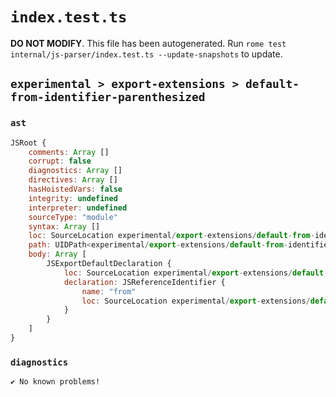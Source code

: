 # `index.test.ts`

**DO NOT MODIFY**. This file has been autogenerated. Run `rome test internal/js-parser/index.test.ts --update-snapshots` to update.

## `experimental > export-extensions > default-from-identifier-parenthesized`

### `ast`

```javascript
JSRoot {
	comments: Array []
	corrupt: false
	diagnostics: Array []
	directives: Array []
	hasHoistedVars: false
	integrity: undefined
	interpreter: undefined
	sourceType: "module"
	syntax: Array []
	loc: SourceLocation experimental/export-extensions/default-from-identifier-parenthesized/input.js 1:0-2:0
	path: UIDPath<experimental/export-extensions/default-from-identifier-parenthesized/input.js>
	body: Array [
		JSExportDefaultDeclaration {
			loc: SourceLocation experimental/export-extensions/default-from-identifier-parenthesized/input.js 1:0-1:22
			declaration: JSReferenceIdentifier {
				name: "from"
				loc: SourceLocation experimental/export-extensions/default-from-identifier-parenthesized/input.js 1:16-1:20 (from)
			}
		}
	]
}
```

### `diagnostics`

```
✔ No known problems!

```
